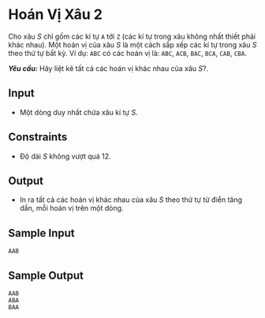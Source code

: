 # Hoán Vị Xâu 2

Cho xâu $S$ chỉ gồm các kí tự `A` tới `Z` (các kí tự trong xâu không nhất thiết phải khác nhau). Một hoán vị của xâu $S$ là một cách sắp xếp các kí tự trong xâu $S$ theo thứ tự bất kỳ. Ví dụ: `ABC` có các hoán vị là: `ABC`, `ACB`, `BAC`, `BCA`, `CAB`, `CBA`.

***Yêu cầu:*** Hãy liệt kê tất cả các hoán vị khác nhau của xâu $S?$.

## Input

- Một dòng duy nhất chứa xâu kí tự $S$.

## Constraints

- Độ dài $S$ không vượt quá $12$.

## Output

- In ra tất cả các hoán vị khác nhau của xâu $S$ theo thứ tự từ điển tăng dần, mỗi hoán vị trên một dòng.

## Sample Input

```
AAB
```

## Sample Output

```
AAB
ABA
BAA
```

